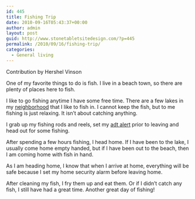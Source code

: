 ```yaml
---
id: 445
title: Fishing Trip
date: 2010-09-16T05:43:37+00:00
author: admin
layout: post
guid: http://www.stonetabletsitedesign.com/?p=445
permalink: /2010/09/16/fishing-trip/
categories:
  - General living
---
```

Contribution by Hershel Vinson

One of my favorite things to do is fish. I live in a beach town, so there are plenty of places here to fish.

I like to go fishing anytime I have some free time. There are a few lakes in my [neighborhood](http://bloomingdaleneighborhood.blogspot.com/) that I like to fish in. I cannot keep the fish, but to me fishing is just relaxing. It isn&#8217;t about catching anything.

I grab up my fishing rods and reels, set my [adt alert](http://www.securitychoice.com/adt-wireless-home-security-system.html "Click here for adt alert") prior to leaving and head out for some fishing.

After spending a few hours fishing, I head home. If I have been to the lake, I usually come home empty handed, but if I have been out to the beach, then I am coming home with fish in hand.

As I am heading home, I know that when I arrive at home, everything will be safe because I set my home security alarm before leaving home.

After cleaning my fish, I fry them up and eat them. Or if I didn&#8217;t catch any fish, I still have had a great time. Another great day of fishing!